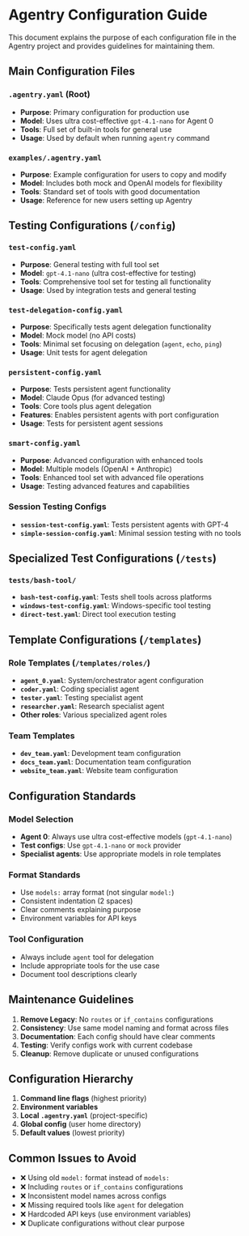 # Agentry Configuration Guide

This document explains the purpose of each configuration file in the Agentry project and provides guidelines for maintaining them.

## Main Configuration Files

### `.agentry.yaml` (Root)
- **Purpose**: Primary configuration for production use
- **Model**: Uses ultra cost-effective `gpt-4.1-nano` for Agent 0
- **Tools**: Full set of built-in tools for general use
- **Usage**: Used by default when running `agentry` command

### `examples/.agentry.yaml`
- **Purpose**: Example configuration for users to copy and modify
- **Model**: Includes both mock and OpenAI models for flexibility
- **Tools**: Standard set of tools with good documentation
- **Usage**: Reference for new users setting up Agentry

## Testing Configurations (`/config`)

### `test-config.yaml`
- **Purpose**: General testing with full tool set
- **Model**: `gpt-4.1-nano` (ultra cost-effective for testing)
- **Tools**: Comprehensive tool set for testing all functionality
- **Usage**: Used by integration tests and general testing

### `test-delegation-config.yaml`
- **Purpose**: Specifically tests agent delegation functionality
- **Model**: Mock model (no API costs)
- **Tools**: Minimal set focusing on delegation (`agent`, `echo`, `ping`)
- **Usage**: Unit tests for agent delegation

### `persistent-config.yaml`
- **Purpose**: Tests persistent agent functionality
- **Model**: Claude Opus (for advanced testing)
- **Tools**: Core tools plus agent delegation
- **Features**: Enables persistent agents with port configuration
- **Usage**: Tests for persistent agent sessions

### `smart-config.yaml`
- **Purpose**: Advanced configuration with enhanced tools
- **Model**: Multiple models (OpenAI + Anthropic)
- **Tools**: Enhanced tool set with advanced file operations
- **Usage**: Testing advanced features and capabilities

### Session Testing Configs
- **`session-test-config.yaml`**: Tests persistent agents with GPT-4
- **`simple-session-config.yaml`**: Minimal session testing with no tools

## Specialized Test Configurations (`/tests`)

### `tests/bash-tool/`
- **`bash-test-config.yaml`**: Tests shell tools across platforms
- **`windows-test-config.yaml`**: Windows-specific tool testing
- **`direct-test.yaml`**: Direct tool execution testing

## Template Configurations (`/templates`)

### Role Templates (`/templates/roles/`)
- **`agent_0.yaml`**: System/orchestrator agent configuration
- **`coder.yaml`**: Coding specialist agent
- **`tester.yaml`**: Testing specialist agent
- **`researcher.yaml`**: Research specialist agent
- **Other roles**: Various specialized agent roles

### Team Templates
- **`dev_team.yaml`**: Development team configuration
- **`docs_team.yaml`**: Documentation team configuration
- **`website_team.yaml`**: Website team configuration

## Configuration Standards

### Model Selection
- **Agent 0**: Always use ultra cost-effective models (`gpt-4.1-nano`)
- **Test configs**: Use `gpt-4.1-nano` or `mock` provider
- **Specialist agents**: Use appropriate models in role templates

### Format Standards
- Use `models:` array format (not singular `model:`)
- Consistent indentation (2 spaces)
- Clear comments explaining purpose
- Environment variables for API keys

### Tool Configuration
- Always include `agent` tool for delegation
- Include appropriate tools for the use case
- Document tool descriptions clearly

## Maintenance Guidelines

1. **Remove Legacy**: No `routes` or `if_contains` configurations
2. **Consistency**: Use same model naming and format across files
3. **Documentation**: Each config should have clear comments
4. **Testing**: Verify configs work with current codebase
5. **Cleanup**: Remove duplicate or unused configurations

## Configuration Hierarchy

1. **Command line flags** (highest priority)
2. **Environment variables**
3. **Local `.agentry.yaml`** (project-specific)
4. **Global config** (user home directory)
5. **Default values** (lowest priority)

## Common Issues to Avoid

- ❌ Using old `model:` format instead of `models:`
- ❌ Including `routes` or `if_contains` configurations
- ❌ Inconsistent model names across configs
- ❌ Missing required tools like `agent` for delegation
- ❌ Hardcoded API keys (use environment variables)
- ❌ Duplicate configurations without clear purpose
